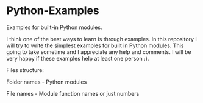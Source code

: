 Python-Examples
===============

Examples for built-in Python modules.

I think one of the best ways to learn is through examples. In this repository I will try to write the simplest examples for built in Python modules. 
This going to take sometime and I appreciate any help and comments. I will be very happy if these examples help at least one person :).

Files structure:

Folder names - Python modules

File names - Module function names or just numbers
